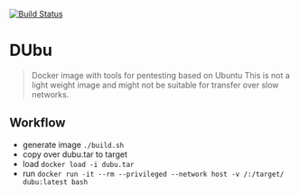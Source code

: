 [![Build Status](https://travis-ci.com/malikashish8/dubu.svg?branch=master)](https://travis-ci.com/malikashish8/dubu)

# DUbu 
> Docker image with tools for pentesting based on Ubuntu
> This is not a light weight image and might not be suitable for transfer over slow networks.

## Workflow
* generate image `./build.sh`
* copy over dubu.tar to target
* load 
`docker load -i dubu.tar`
* run
`docker run -it --rm --privileged --network host -v /:/target/ dubu:latest bash`


